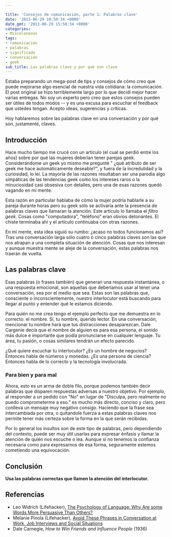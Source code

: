```yaml
---

title: 'Consejos de comunicación, parte 1: Palabras clave'
date: '2013-06-29 10:50:34 +0000'
date_gmt: '2013-06-29 15:50:34 +0000'
categories:
- Miscelaneous
tags:
- comunicación
- palabras
- significado
- conversación
- geek
sub_title: Las palabras clave y por qué son clave
---
```


Estaba preparando un mega-post de tips y consejos de cómo creo que puede mejorarse algo esencial de nuestra vida cotidiana: la comunicación. El post original se hizo terriblemente largo por lo que decidí mejor hacer varias entregas. No soy un experto pero creo que estos consejos pueden ser útiles de todos modos -- y es una excusa para escuchar el feedback que ustedes tengan. Acepto ideas, sugerencias y críticas.

Hoy hablaremos sobre las palabras clave en una conversación y por qué son, justamente, claves.

<!--more-->

## Introducción

Hace mucho tiempo me crucé con un artículo (el cual se perdió entre los años) sobre por qué las mujeres deberían tener parejas geek. Considerándome un geek yo mismo me pregunté " ¿qué atributo de ser geek me hace automáticamente deseable?", y fuera de la incredulidad y la curiosidad, lo leí. La mayoría de las razones resultaban ser una parodia algo simpáticas de las tendencias geek como los intereses raros o la minuciosidad casi obsesiva con detalles, pero una de esas razones quedó vagando en mi mente.

Esta razón en particular hablaba de cómo la mujer podría hablarle a su pareja durante horas pero su geek sólo se activaría ante la presencia de palabras claves que llamaran la atención. Este artículo lo llamaba el _filtro geek_. Cosas como "computadora", "teléfono" eran obvios detonantes. El chiste terminaba ahí y el artículo continuaba con otras razones.

En mi mente, esta idea siguió su rumbo:  ¿acaso no todos funcionamos así? Tras una conversación larga sólo cuatro o cinco palabras claves son las que nos atrapan a una completa situación de atención. Cosas que nos interesan y aunque muestra mente se aleje de la conversación, estas palabras nos traerán de vuelta.

## Las palabras clave

Esas palabras (o frases también) que generan una respuesta instantánea, o una respuesta emocional, son aquellas que deberíamos usar al tener una conversación, sea por el medio que sea. Estas son las palabras que, consciente o  inconscientemente, nuestro interlocutor está buscando para llegar al punto y entender qué le estamos diciendo.

Para quién no me crea tengo el ejemplo perfecto que me demuestra en lo correcto: el nombre. Sí, tu nombre, querido lector. En una conversación, mencionar tu nombre hará que tus distracciones desaparezcan. Dale Cargenie decía que el nombre de alguien es para esa persona, el sonido más dulce e importante que podía pronunciarse en cualquier lenguaje. Tu área, tu pasión, o cosas similares tendrán un efecto parecido.

 ¿Qué quiere escuchar tu interlocutor?  ¿Es un hombre de negocios? Entonces habla de números y monedas.  ¿Es una persona de ciencia? Entonces habla de lo correcto y la tecnología involucrada.

### Para bien y para mal

Ahora, esto es un arma de doble filo, porque podemos también decir palabras que disparen respuestas adversas a nuestro objetivo. Por ejemplo, al responder a un pedido con "No" en lugar de "Disculpa, pero realmente no puedo comprometerme a eso." es mucho más directo, conciso y claro, pero conlleva un mensaje muy negativo consigo. Haciendo que la frase sea intercambiada por otra, o quitandole fuerza a estas palabras claves nos permite tener más certeza sobre la forma en la que serán recibidas.

Por lo general los insultos son de este tipo de palabras, pero dependiendo del contexto, puede ser muy útil usarlas para expresar énfasis y llamar la atención de quién nos escuche o lea. Aunque si no tenemos la confianza necesaria como para expresarnos de esa forma, seguramente estemos cometiendo una equivocación.

## Conclusión

**Usa las palabras correctas que llamen la atención del interlocutor.**

## Referencias

- Leo Widrich (Lifehacker), [The Psychology of Language: Why Are some Words More Persuasive Than Others?](http://lifehacker.com/5993267/the-psychology-of-language-why-are-some-words-more-persuasive-than-others)
- Melanie Pinola (Lifehacker), [Avoid These Phrases in Conversation at Work, Job Interviews and Social Situations](http://lifehacker.com/5864105/avoid-these-phrases-in-conversation-at-work-job-interviews-and-social-situations)
- Dale Carnegie, _How to Win Friends and Influence People_ (1936)
